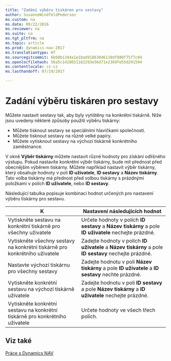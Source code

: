 ```yaml
---
title: "Zadání výběru tiskáren pro sestavy"
author: SusanneWindfeldPedersen
ms.custom: na
ms.date: 09/22/2016
ms.reviewer: na
ms.suite: na
ms.tgt_pltfrm: na
ms.topic: article
ms.prod: dynamics-nav-2017
ms.translationtype: HT
ms.sourcegitcommit: 6b60b1344a1e18ad91863046110df880f75f7c04
ms.openlocfilehash: 56a5c1428651162293e56d71e2369fe55d291594
ms.contentlocale: cs-cz
ms.lasthandoff: 07/19/2017

---
```

    
# <a name="specify-printer-selection-for-reports"></a>Zadání výběru tiskáren pro sestavy
Můžete nastavit sestavy tak, aby byly vytištěny na konkrétní tiskárně. Níže jsou uvedeny některé způsoby použití výběru tiskárny: 

- Můžete tisknout sestavy se speciálními hlavičkami společnosti. 
- Můžete tisknout sestavy na různě velké papíry.
- Můžete vytisknout sestavy na výchozí tiskárně konkrétního zaměstnance.

V okně **Výběr tiskárny** můžete nastavit různé hodnoty pro získání odlišného výstupu. Pokud nastavíte konkrétní výběr tiskárny, bude mít přednost před obecnějším výběrem tiskárny. Můžete například nastavit výběr tiskárny, který obsahuje hodnoty v poli **ID uživatele**, **ID sestavy** a **Název tiskárny**. Tato volba tiskárny má přednost před volbou tiskárny s prázdnými položkami v polích **ID uživatele**, nebo **ID sestavy**. 

Následující tabulka popisuje kombinaci hodnot určených pro nastavení výběru tiskárny pro sestavu.

|K                                                 |Nastavení následujících hodnot                                             |
|---------------------------------------------------|---------------------------------------------------------------------|
|Vytiskněte sestavu na konkrétní tiskárně pro všechny uživatele |Určete hodnoty v polích **ID sestavy** a **Název tiskárny** a pole **ID uživatele** nechejte prázdné.|
|Vytiskněte všechny sestavy na konkrétní tiskárně pro konkrétního uživatele|Zadejte hodnoty v polích **ID uživatele** a **Název tiskárny** a pole **ID sestavy** nechejte prázdné.|
|Nastavte výchozí tiskárnu pro všechny sestavy|Zadejte hodnotu v poli **Název tiskárny** a pole **ID uživatele** a **ID sestavy** nechte prázdné.|
|Vytiskněte konkrétní sestavu na výchozí tiskárně uživatele|Zadejte hodnotu v poli **ID sestavy** a pole **Název tiskárny** a **ID uživatele** nechejte prázdné.|
|Vytiskněte konkrétní sestavu na konkrétní tiskárně pro konkrétního uživatele|Určete hodnoty ve všech třech polích.|

## <a name="see-also"></a>Viz také
[Práce s Dynamics NAV](ui-work-product.md)


